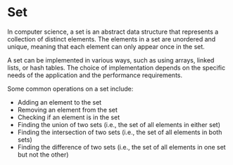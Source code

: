 # Set

In computer science, a set is an abstract data structure that represents a collection of distinct elements. The elements in a set are unordered and unique, meaning that each element can only appear once in the set.

A set can be implemented in various ways, such as using arrays, linked lists, or hash tables. The choice of implementation depends on the specific needs of the application and the performance requirements.

Some common operations on a set include:

- Adding an element to the set
- Removing an element from the set
- Checking if an element is in the set
- Finding the union of two sets (i.e., the set of all elements in either set)
- Finding the intersection of two sets (i.e., the set of all elements in both sets)
- Finding the difference of two sets (i.e., the set of all elements in one set but not the other)
